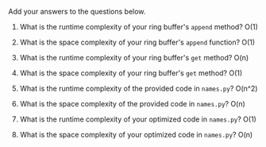 Add your answers to the questions below.

1. What is the runtime complexity of your ring buffer's `append` method? O(1)

2. What is the space complexity of your ring buffer's `append` function? O(1)

3. What is the runtime complexity of your ring buffer's `get` method? O(n)

4. What is the space complexity of your ring buffer's `get` method? O(1)

5. What is the runtime complexity of the provided code in `names.py`? O(n^2)

6. What is the space complexity of the provided code in `names.py`? O(n)

7. What is the runtime complexity of your optimized code in `names.py`? O(1)

8. What is the space complexity of your optimized code in `names.py`? O(n)
